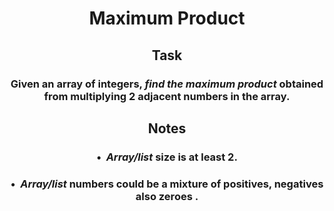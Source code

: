 <div align = 'center'>

# Maximum Product

</div>

<div align = 'center'>

<h2>Task</h2>
<h3>Given an array of integers, <em>find the maximum product</em> obtained from multiplying 2 adjacent numbers in the array.</h3>

<h2>Notes</h2>
<h3>•&nbsp;&nbsp;<em>Array/list</em> size is at least 2.</h3>
<h3>•&nbsp;&nbsp;<em>Array/list</em> numbers could be a mixture of positives, negatives also zeroes .</h3>

</div>
